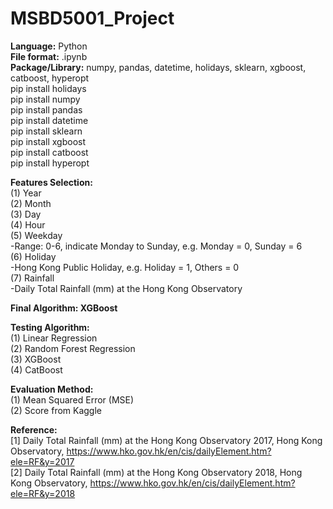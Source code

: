 # MSBD5001_Project

**Language:** Python <br />
**File format:** .ipynb <br />
**Package/Library:** numpy, pandas, datetime, holidays, sklearn, xgboost, catboost, hyperopt <br />
pip install holidays <br />
pip install numpy <br />
pip install pandas <br />
pip install datetime <br />
pip install sklearn <br />
pip install xgboost <br />
pip install catboost <br />
pip install hyperopt <br />



**Features Selection:** <br />
(1) Year <br />
(2) Month <br />
(3) Day <br />
(4) Hour <br />
(5) Weekday <br />
  -Range: 0-6, indicate Monday to Sunday, e.g. Monday = 0, Sunday = 6 <br />
(6) Holiday <br />
  -Hong Kong Public Holiday, e.g. Holiday = 1, Others = 0 <br />
(7) Rainfall <br />
  -Daily Total Rainfall (mm) at the Hong Kong Observatory <br />

**Final Algorithm: XGBoost** <br />

**Testing Algorithm:** <br />
(1) Linear Regression <br />
(2) Random Forest Regression <br />
(3) XGBoost <br />
(4) CatBoost <br />

**Evaluation Method:** <br />
(1) Mean Squared Error (MSE) <br />
(2) Score from Kaggle <br />


**Reference:** <br />
[1] Daily Total Rainfall (mm) at the Hong Kong Observatory 2017, Hong Kong Observatory, https://www.hko.gov.hk/en/cis/dailyElement.htm?ele=RF&y=2017 <br />
[2] Daily Total Rainfall (mm) at the Hong Kong Observatory 2018, Hong Kong Observatory, https://www.hko.gov.hk/en/cis/dailyElement.htm?ele=RF&y=2018 <br />
